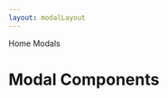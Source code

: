 ```yaml
---
layout: modalLayout
---
```


<script>
	import { Card, Breadcrumb, BreadcrumbItem } from '$lib/index';
  import { Home } from 'svelte-heros'
	let divClass = 'max-w-xs bg-white rounded-lg border border-gray-200 shadow-md dark:bg-gray-800 dark:border-gray-700';
</script>

<Breadcrumb>
  <BreadcrumbItem href="/" icon={Home} variation="solid">Home</BreadcrumbItem>
  <BreadcrumbItem>Modals</BreadcrumbItem>
</Breadcrumb>

<h1 class="text-3xl w-full dark:text-white py-8">Modal Components</h1>
<div class="p-4">
	<Card {divClass} img="/images/modals.webp" btnColor="blue" header="All Modals" link="/modals/all-modals" btnLabel="Read more" />
</div>
<div class="p-4">
	<Card {divClass} img="/images/modals.webp" btnColor="red" header="Small Modals" link="/modals/small" btnLabel="Read more" />
</div>
<div class="p-4">
	<Card {divClass} img="/images/modals.webp" btnColor="green" header="Medium Modals" link="/modals/medium" btnLabel="Read more" />
</div>
<div class="p-4">
	<Card {divClass} img="/images/modals.webp" btnColor="purple" header="Large Modals" link="/modals/large" btnLabel="Read more" />
</div>
<div class="p-4">
	<Card {divClass} img="/images/modals.webp" btnColor="pink" header="Extra-large Modals" link="/modals/extra-large" btnLabel="Read more" />
</div>
<div class="p-4">
	<Card {divClass} img="/images/modals.webp" btnColor="indigo" header="Signin Modals" link="/modals/signin" btnLabel="Read more" />
</div>

